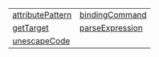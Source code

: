 |                                                    |                                                  |
| -------------------------------------------------- | ------------------------------------------------ |
| [attributePattern](/jit/function/attributepattern) | [bindingCommand](/jit/function/bindingcommand)   |
| [getTarget](/jit/function/gettarget)               | [parseExpression](/jit/function/parseexpression) |
| [unescapeCode](/jit/function/unescapecode)         |                                                  |